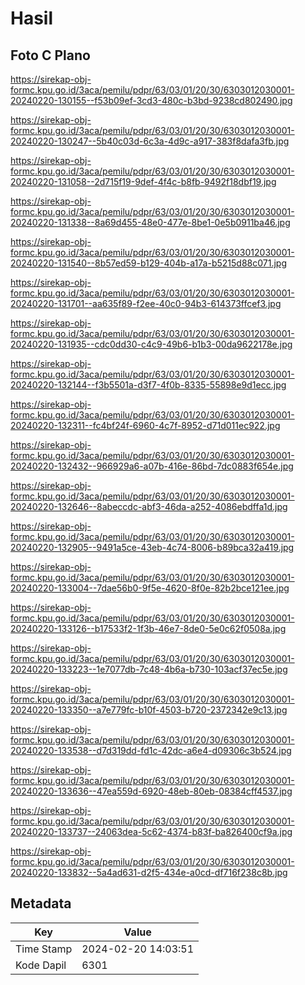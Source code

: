 # Hasil

## Foto C Plano

https://sirekap-obj-formc.kpu.go.id/3aca/pemilu/pdpr/63/03/01/20/30/6303012030001-20240220-130155--f53b09ef-3cd3-480c-b3bd-9238cd802490.jpg

https://sirekap-obj-formc.kpu.go.id/3aca/pemilu/pdpr/63/03/01/20/30/6303012030001-20240220-130247--5b40c03d-6c3a-4d9c-a917-383f8dafa3fb.jpg

https://sirekap-obj-formc.kpu.go.id/3aca/pemilu/pdpr/63/03/01/20/30/6303012030001-20240220-131058--2d715f19-9def-4f4c-b8fb-9492f18dbf19.jpg

https://sirekap-obj-formc.kpu.go.id/3aca/pemilu/pdpr/63/03/01/20/30/6303012030001-20240220-131338--8a69d455-48e0-477e-8be1-0e5b0911ba46.jpg

https://sirekap-obj-formc.kpu.go.id/3aca/pemilu/pdpr/63/03/01/20/30/6303012030001-20240220-131540--8b57ed59-b129-404b-a17a-b5215d88c071.jpg

https://sirekap-obj-formc.kpu.go.id/3aca/pemilu/pdpr/63/03/01/20/30/6303012030001-20240220-131701--aa635f89-f2ee-40c0-94b3-614373ffcef3.jpg

https://sirekap-obj-formc.kpu.go.id/3aca/pemilu/pdpr/63/03/01/20/30/6303012030001-20240220-131935--cdc0dd30-c4c9-49b6-b1b3-00da9622178e.jpg

https://sirekap-obj-formc.kpu.go.id/3aca/pemilu/pdpr/63/03/01/20/30/6303012030001-20240220-132144--f3b5501a-d3f7-4f0b-8335-55898e9d1ecc.jpg

https://sirekap-obj-formc.kpu.go.id/3aca/pemilu/pdpr/63/03/01/20/30/6303012030001-20240220-132311--fc4bf24f-6960-4c7f-8952-d71d011ec922.jpg

https://sirekap-obj-formc.kpu.go.id/3aca/pemilu/pdpr/63/03/01/20/30/6303012030001-20240220-132432--966929a6-a07b-416e-86bd-7dc0883f654e.jpg

https://sirekap-obj-formc.kpu.go.id/3aca/pemilu/pdpr/63/03/01/20/30/6303012030001-20240220-132646--8abeccdc-abf3-46da-a252-4086ebdffa1d.jpg

https://sirekap-obj-formc.kpu.go.id/3aca/pemilu/pdpr/63/03/01/20/30/6303012030001-20240220-132905--9491a5ce-43eb-4c74-8006-b89bca32a419.jpg

https://sirekap-obj-formc.kpu.go.id/3aca/pemilu/pdpr/63/03/01/20/30/6303012030001-20240220-133004--7dae56b0-9f5e-4620-8f0e-82b2bce121ee.jpg

https://sirekap-obj-formc.kpu.go.id/3aca/pemilu/pdpr/63/03/01/20/30/6303012030001-20240220-133126--b17533f2-1f3b-46e7-8de0-5e0c62f0508a.jpg

https://sirekap-obj-formc.kpu.go.id/3aca/pemilu/pdpr/63/03/01/20/30/6303012030001-20240220-133223--1e7077db-7c48-4b6a-b730-103acf37ec5e.jpg

https://sirekap-obj-formc.kpu.go.id/3aca/pemilu/pdpr/63/03/01/20/30/6303012030001-20240220-133350--a7e779fc-b10f-4503-b720-2372342e9c13.jpg

https://sirekap-obj-formc.kpu.go.id/3aca/pemilu/pdpr/63/03/01/20/30/6303012030001-20240220-133538--d7d319dd-fd1c-42dc-a6e4-d09306c3b524.jpg

https://sirekap-obj-formc.kpu.go.id/3aca/pemilu/pdpr/63/03/01/20/30/6303012030001-20240220-133636--47ea559d-6920-48eb-80eb-08384cff4537.jpg

https://sirekap-obj-formc.kpu.go.id/3aca/pemilu/pdpr/63/03/01/20/30/6303012030001-20240220-133737--24063dea-5c62-4374-b83f-ba826400cf9a.jpg

https://sirekap-obj-formc.kpu.go.id/3aca/pemilu/pdpr/63/03/01/20/30/6303012030001-20240220-133832--5a4ad631-d2f5-434e-a0cd-df716f238c8b.jpg


## Metadata

| Key        | Value               |
| ---------- | ------------------- |
| Time Stamp | 2024-02-20 14:03:51 |
| Kode Dapil | 6301                |



